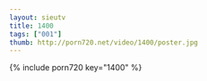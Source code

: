 ```yaml
--- 
layout: sieutv
title: 1400
tags: ["001"]
thumb: http://porn720.net/video/1400/poster.jpg
---
```

{% include porn720 key="1400" %} 
